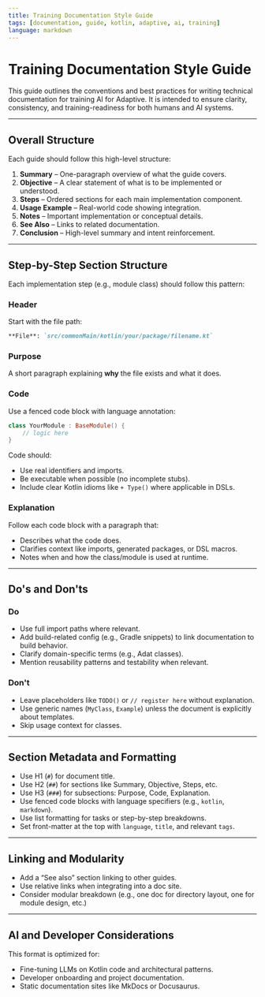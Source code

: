 ```yaml
---
title: Training Documentation Style Guide
tags: [documentation, guide, kotlin, adaptive, ai, training]
language: markdown
---
```


# Training Documentation Style Guide 

This guide outlines the conventions and best practices for writing technical documentation for training AI for Adaptive.
It is intended to ensure clarity, consistency, and training-readiness for both humans and AI systems.

---

## Overall Structure

Each guide should follow this high-level structure:

1. **Summary** – One-paragraph overview of what the guide covers.
2. **Objective** – A clear statement of what is to be implemented or understood.
3. **Steps** – Ordered sections for each main implementation component.
4. **Usage Example** – Real-world code showing integration.
5. **Notes** – Important implementation or conceptual details.
6. **See Also** – Links to related documentation.
7. **Conclusion** – High-level summary and intent reinforcement.

---

## Step-by-Step Section Structure

Each implementation step (e.g., module class) should follow this pattern:

### Header

Start with the file path:

```markdown
**File**: `src/commonMain/kotlin/your/package/filename.kt`
```

### Purpose

A short paragraph explaining **why** the file exists and what it does.

### Code

Use a fenced code block with language annotation:

```kotlin
class YourModule : BaseModule() {
    // logic here
}
```

Code should:
- Use real identifiers and imports.
- Be executable when possible (no incomplete stubs).
- Include clear Kotlin idioms like `+ Type()` where applicable in DSLs.

### Explanation

Follow each code block with a paragraph that:
- Describes what the code does.
- Clarifies context like imports, generated packages, or DSL macros.
- Notes when and how the class/module is used at runtime.

---

## Do's and Don'ts

### Do

- Use full import paths where relevant.
- Add build-related config (e.g., Gradle snippets) to link documentation to build behavior.
- Clarify domain-specific terms (e.g., Adat classes).
- Mention reusability patterns and testability when relevant.

### Don't

- Leave placeholders like `TODO()` or `// register here` without explanation.
- Use generic names (`MyClass`, `Example`) unless the document is explicitly about templates.
- Skip usage context for classes.

---

## Section Metadata and Formatting

- Use H1 (`#`) for document title.
- Use H2 (`##`) for sections like Summary, Objective, Steps, etc.
- Use H3 (`###`) for subsections: Purpose, Code, Explanation.
- Use fenced code blocks with language specifiers (e.g., `kotlin`, `markdown`).
- Use list formatting for tasks or step-by-step breakdowns.
- Set front-matter at the top with `language`, `title`, and relevant `tags`.

---

## Linking and Modularity

- Add a “See also” section linking to other guides.
- Use relative links when integrating into a doc site.
- Consider modular breakdown (e.g., one doc for directory layout, one for module design, etc.)

---

## AI and Developer Considerations

This format is optimized for:

- Fine-tuning LLMs on Kotlin code and architectural patterns.
- Developer onboarding and project documentation.
- Static documentation sites like MkDocs or Docusaurus.